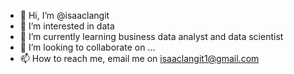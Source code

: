 - 👋 Hi, I’m @isaaclangit
- 👀 I’m interested in data 
- 🌱 I’m currently learning business data analyst and data scientist
- 💞️ I’m looking to collaborate on ...
- 📫 How to reach me, email me on isaaclangit1@gmail.com

<!---
isaaclangit/isaaclangit is a ✨ special ✨ repository because its `README.md` (this file) appears on your GitHub profile.
You can click the Preview link to take a look at your changes.
--->
